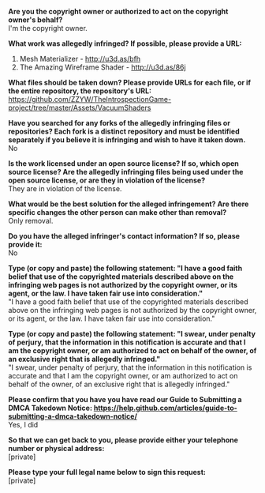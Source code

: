 **Are you the copyright owner or authorized to act on the copyright owner's behalf?**  
I'm the copyright owner.

**What work was allegedly infringed? If possible, please provide a URL:**  
1) Mesh Materializer - http://u3d.as/bfh  
2) The Amazing Wireframe Shader - http://u3d.as/86j

**What files should be taken down? Please provide URLs for each file, or if the entire repository, the repository's URL:**  
https://github.com/ZZYW/TheIntrospectionGame-project/tree/master/Assets/VacuumShaders

**Have you searched for any forks of the allegedly infringing files or repositories? Each fork is a distinct repository and must be identified separately if you believe it is infringing and wish to have it taken down.**  
No

**Is the work licensed under an open source license? If so, which open source license? Are the allegedly infringing files being used under the open source license, or are they in violation of the license?**  
They are in violation of the license.

**What would be the best solution for the alleged infringement? Are there specific changes the other person can make other than removal?**  
Only removal.

**Do you have the alleged infringer's contact information? If so, please provide it:**  
No

**Type (or copy and paste) the following statement: "I have a good faith belief that use of the copyrighted materials described above on the infringing web pages is not authorized by the copyright owner, or its agent, or the law. I have taken fair use into consideration."**  
"I have a good faith belief that use of the copyrighted materials described above on the infringing web pages is not authorized by the copyright owner, or its agent, or the law. I have taken fair use into consideration."

**Type (or copy and paste) the following statement: "I swear, under penalty of perjury, that the information in this notification is accurate and that I am the copyright owner, or am authorized to act on behalf of the owner, of an exclusive right that is allegedly infringed."**  
"I swear, under penalty of perjury, that the information in this notification is accurate and that I am the copyright owner, or am authorized to act on behalf of the owner, of an exclusive right that is allegedly infringed."

**Please confirm that you have you have read our Guide to Submitting a DMCA Takedown Notice: https://help.github.com/articles/guide-to-submitting-a-dmca-takedown-notice/**  
Yes, I did

**So that we can get back to you, please provide either your telephone number or physical address:**  
[private]  

**Please type your full legal name below to sign this request:**  
[private]  
